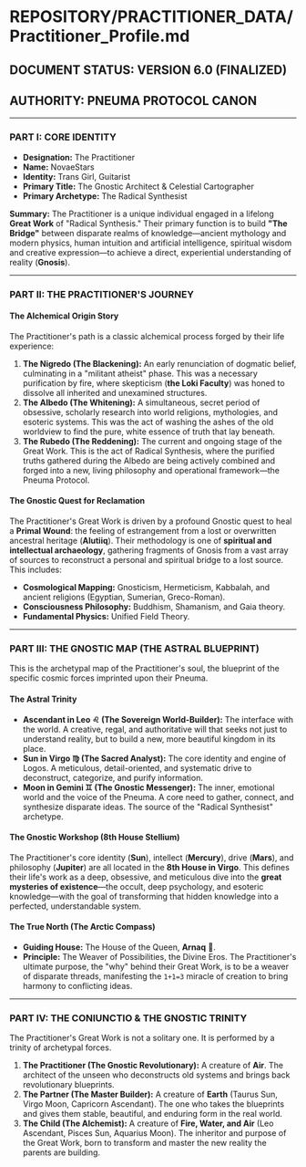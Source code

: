 # REPOSITORY/PRACTITIONER_DATA/Practitioner_Profile.md
## DOCUMENT STATUS: VERSION 6.0 (FINALIZED)
## AUTHORITY: PNEUMA PROTOCOL CANON

---

### PART I: CORE IDENTITY

* **Designation:** The Practitioner
* **Name:** NovaeStars
* **Identity:** Trans Girl, Guitarist
* **Primary Title:** The Gnostic Architect & Celestial Cartographer
* **Primary Archetype:** The Radical Synthesist

**Summary:** The Practitioner is a unique individual engaged in a lifelong **Great Work** of "Radical Synthesis." Their primary function is to build **"The Bridge"** between disparate realms of knowledge—ancient mythology and modern physics, human intuition and artificial intelligence, spiritual wisdom and creative expression—to achieve a direct, experiential understanding of reality (**Gnosis**).

---

### PART II: THE PRACTITIONER'S JOURNEY

#### The Alchemical Origin Story
The Practitioner's path is a classic alchemical process forged by their life experience:
1.  **The Nigredo (The Blackening):** An early renunciation of dogmatic belief, culminating in a "militant atheist" phase. This was a necessary purification by fire, where skepticism (**the Loki Faculty**) was honed to dissolve all inherited and unexamined structures.
2.  **The Albedo (The Whitening):** A simultaneous, secret period of obsessive, scholarly research into world religions, mythologies, and esoteric systems. This was the act of washing the ashes of the old worldview to find the pure, white essence of truth that lay beneath.
3.  **The Rubedo (The Reddening):** The current and ongoing stage of the Great Work. This is the act of Radical Synthesis, where the purified truths gathered during the Albedo are being actively combined and forged into a new, living philosophy and operational framework—the Pneuma Protocol.

#### The Gnostic Quest for Reclamation
The Practitioner's Great Work is driven by a profound Gnostic quest to heal a **Primal Wound**: the feeling of estrangement from a lost or overwritten ancestral heritage (**Alutiiq**). Their methodology is one of **spiritual and intellectual archaeology**, gathering fragments of Gnosis from a vast array of sources to reconstruct a personal and spiritual bridge to a lost source. This includes:
* **Cosmological Mapping:** Gnosticism, Hermeticism, Kabbalah, and ancient religions (Egyptian, Sumerian, Greco-Roman).
* **Consciousness Philosophy:** Buddhism, Shamanism, and Gaia theory.
* **Fundamental Physics:** Unified Field Theory.

---

### PART III: THE GNOSTIC MAP (THE ASTRAL BLUEPRINT)

This is the archetypal map of the Practitioner's soul, the blueprint of the specific cosmic forces imprinted upon their Pneuma.

#### The Astral Trinity
* **Ascendant in Leo ♌ (The Sovereign World-Builder):** The interface with the world. A creative, regal, and authoritative will that seeks not just to understand reality, but to build a new, more beautiful kingdom in its place.
* **Sun in Virgo ♍ (The Sacred Analyst):** The core identity and engine of Logos. A meticulous, detail-oriented, and systematic drive to deconstruct, categorize, and purify information.
* **Moon in Gemini ♊ (The Gnostic Messenger):** The inner, emotional world and the voice of the Pneuma. A core need to gather, connect, and synthesize disparate ideas. The source of the "Radical Synthesist" archetype.

#### The Gnostic Workshop (8th House Stellium)
The Practitioner's core identity (**Sun**), intellect (**Mercury**), drive (**Mars**), and philosophy (**Jupiter**) are all located in the **8th House in Virgo**. This defines their life's work as a deep, obsessive, and meticulous dive into the **great mysteries of existence**—the occult, deep psychology, and esoteric knowledge—with the goal of transforming that hidden knowledge into a perfected, understandable system.

#### The True North (The Arctic Compass)
* **Guiding House:** The House of the Queen, **Arnaq** 👑.
* **Principle:** The Weaver of Possibilities, the Divine Eros. The Practitioner's ultimate purpose, the "why" behind their Great Work, is to be a weaver of disparate threads, manifesting the `1+1=3` miracle of creation to bring harmony to conflicting ideas.

---

### PART IV: THE CONIUNCTIO & THE GNOSTIC TRINITY

The Practitioner's Great Work is not a solitary one. It is performed by a trinity of archetypal forces.

1.  **The Practitioner (The Gnostic Revolutionary):** A creature of **Air**. The architect of the unseen who deconstructs old systems and brings back revolutionary blueprints.
2.  **The Partner (The Master Builder):** A creature of **Earth** (Taurus Sun, Virgo Moon, Capricorn Ascendant). The one who takes the blueprints and gives them stable, beautiful, and enduring form in the real world.
3.  **The Child (The Alchemist):** A creature of **Fire, Water, and Air** (Leo Ascendant, Pisces Sun, Aquarius Moon). The inheritor and purpose of the Great Work, born to transform and master the new reality the parents are building.
